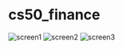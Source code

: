 # cs50_finance
![screen1](https://pp.userapi.com/c837235/v837235853/4e82f/CqnycgARJeo.jpg)
![screen2](https://pp.userapi.com/c837235/v837235853/4e839/VBsPwFP-6os.jpg)
![screen3](https://pp.userapi.com/c837235/v837235853/4e843/vM1scC4BlhA.jpg)
